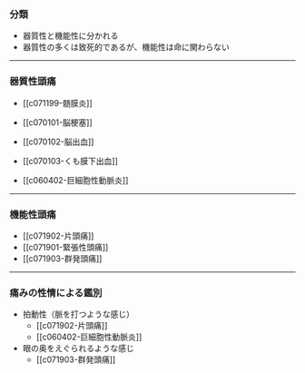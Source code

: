 ### 分類
- 器質性と機能性に分かれる
- 器質性の多くは致死的であるが、機能性は命に関わらない
---
### 器質性頭痛
- [[c071199-髄膜炎]]
- [[c070101-脳梗塞]]
- [[c070102-脳出血]]
- [[c070103-くも膜下出血]]

- [[c060402-巨細胞性動脈炎]]
---
### 機能性頭痛
- [[c071902-片頭痛]]
- [[c071901-緊張性頭痛]]
- [[c071903-群発頭痛]]
---
### 痛みの性情による鑑別
- 拍動性（脈を打つような感じ）
	- [[c071902-片頭痛]]
	- [[c060402-巨細胞性動脈炎]]
- 眼の奥をえぐられるような感じ
	- [[c071903-群発頭痛]]